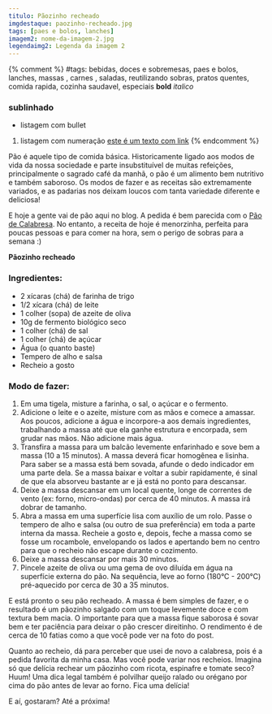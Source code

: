 ```yaml
---
titulo: Pãozinho recheado
imgdestaque: paozinho-recheado.jpg
tags: [paes e bolos, lanches]
imagem2: nome-da-imagem-2.jpg
legendaimg2: Legenda da imagem 2
---
```

{% comment %}
#tags: bebidas, doces e sobremesas, paes e bolos, lanches, massas , carnes , saladas, reutilizando sobras, pratos quentes, comida rapida, cozinha saudavel, especiais
**bold**
*italico*
### sublinhado
* listagem com bullet
1. listagem com numeração
[este é um texto com link](https://www.enderecodolink.com)
{% endcomment %}

Pão é aquele tipo de comida básica. Historicamente ligado aos modos de vida da nossa sociedade e parte insubstituível de muitas refeições, principalmente o sagrado café da manhã, o pão é um alimento bem nutritivo e também saboroso. Os modos de fazer e as receitas são extremamente variados, e as padarias nos deixam loucos com tanta variedade diferente e deliciosa!

E hoje a gente vai de pão aqui no blog. A pedida é bem parecida com o [Pão de Calabresa](http://paneladepau.com.br/pao-de-calabresa). No entanto, a receita de hoje é menorzinha, perfeita para poucas pessoas e para comer na hora, sem o perigo de sobras para a semana :)

**Pãozinho recheado**

### Ingredientes: 

* 2 xícaras (chá) de farinha de trigo
* 1/2 xícara (chá) de leite
* 1 colher (sopa) de azeite de oliva
* 10g de fermento biológico seco
* 1 colher (chá) de sal
* 1 colher (chá) de açúcar
* Água (o quanto baste)
* Tempero de alho e salsa
* Recheio a gosto

### Modo de fazer:

1. Em uma tigela, misture a farinha, o sal, o açúcar e o fermento.
2. Adicione o leite e o azeite, misture com as mãos e comece a amassar. Aos poucos, adicione a água e incorpore-a aos demais ingredientes, trabalhando a massa até que ela ganhe estrutura e encorpada, sem grudar nas mãos. Não adicione mais água. 
3. Transfira a massa para um balcão levemente enfarinhado e sove bem a massa (10 a 15 minutos). A massa deverá ficar homogênea e lisinha. Para saber se a massa está bem sovada, afunde o dedo indicador em uma parte dela. Se a massa baixar e voltar a subir rapidamente, é sinal de que ela absorveu bastante ar e já está no ponto para descansar. 
4. Deixe a massa descansar em um local quente, longe de correntes de vento (ex: forno, micro-ondas) por cerca de 40 minutos. A massa irá dobrar de tamanho. 
5. Abra a massa em uma superfície lisa com auxílio de um rolo. Passe o tempero de alho e salsa (ou outro de sua preferência) em toda a parte interna da massa. Recheie a gosto e, depois, feche a massa como se fosse um rocambole, envelopando os lados e apertando bem no centro para que o recheio não escape durante o cozimento. 
6. Deixe a massa descansar por mais 30 minutos. 
7. Pincele azeite de oliva ou uma gema de ovo diluída em água na superfície externa do pão. Na sequência, leve ao forno (180°C - 200°C) pré-aquecido por cerca de 30 a 35 minutos. 

E está pronto o seu pão recheado. A massa é bem simples de fazer, e o resultado é um pãozinho salgado com um toque levemente doce e com textura bem macia. O importante para que a massa fique saborosa é sovar bem e ter paciência para deixar o pão crescer direitinho. O rendimento é de cerca de 10 fatias como a que você pode ver na foto do post. 

Quanto ao recheio, dá para perceber que usei de novo a calabresa, pois é a pedida favorita da minha casa. Mas você pode variar nos recheios. Imagina só que delícia rechear um pãozinho com ricota, espinafre e tomate seco? Huum! Uma dica legal também é polvilhar queijo ralado ou orégano por cima do pão antes de levar ao forno. Fica uma delícia! 

E aí, gostaram?
Até a próxima!